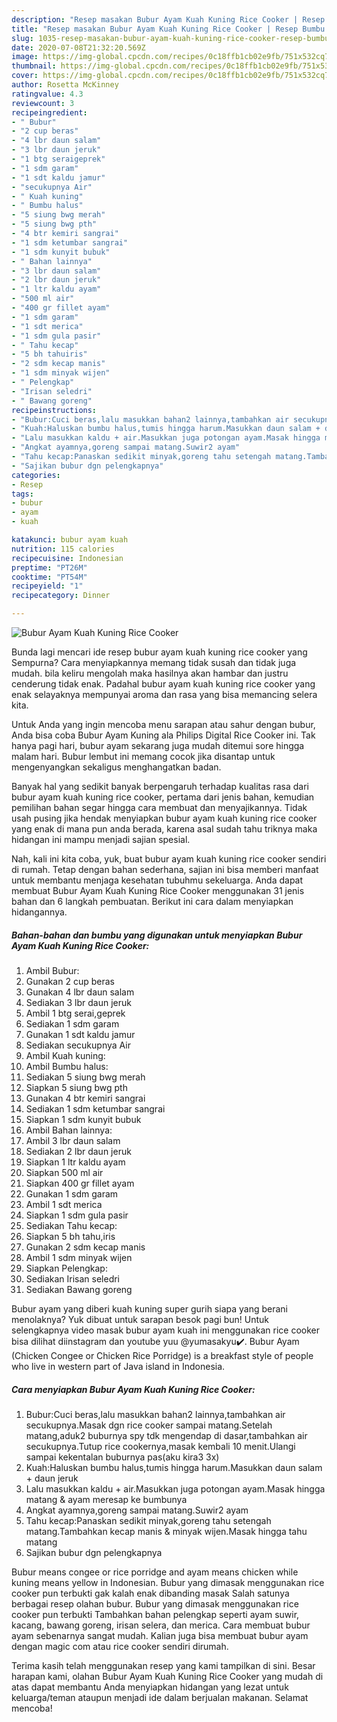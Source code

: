 ```yaml
---
description: "Resep masakan Bubur Ayam Kuah Kuning Rice Cooker | Resep Bumbu Bubur Ayam Kuah Kuning Rice Cooker Yang Paling Enak"
title: "Resep masakan Bubur Ayam Kuah Kuning Rice Cooker | Resep Bumbu Bubur Ayam Kuah Kuning Rice Cooker Yang Paling Enak"
slug: 1035-resep-masakan-bubur-ayam-kuah-kuning-rice-cooker-resep-bumbu-bubur-ayam-kuah-kuning-rice-cooker-yang-paling-enak
date: 2020-07-08T21:32:20.569Z
image: https://img-global.cpcdn.com/recipes/0c18ffb1cb02e9fb/751x532cq70/bubur-ayam-kuah-kuning-rice-cooker-foto-resep-utama.jpg
thumbnail: https://img-global.cpcdn.com/recipes/0c18ffb1cb02e9fb/751x532cq70/bubur-ayam-kuah-kuning-rice-cooker-foto-resep-utama.jpg
cover: https://img-global.cpcdn.com/recipes/0c18ffb1cb02e9fb/751x532cq70/bubur-ayam-kuah-kuning-rice-cooker-foto-resep-utama.jpg
author: Rosetta McKinney
ratingvalue: 4.3
reviewcount: 3
recipeingredient:
- " Bubur"
- "2 cup beras"
- "4 lbr daun salam"
- "3 lbr daun jeruk"
- "1 btg seraigeprek"
- "1 sdm garam"
- "1 sdt kaldu jamur"
- "secukupnya Air"
- " Kuah kuning"
- " Bumbu halus"
- "5 siung bwg merah"
- "5 siung bwg pth"
- "4 btr kemiri sangrai"
- "1 sdm ketumbar sangrai"
- "1 sdm kunyit bubuk"
- " Bahan lainnya"
- "3 lbr daun salam"
- "2 lbr daun jeruk"
- "1 ltr kaldu ayam"
- "500 ml air"
- "400 gr fillet ayam"
- "1 sdm garam"
- "1 sdt merica"
- "1 sdm gula pasir"
- " Tahu kecap"
- "5 bh tahuiris"
- "2 sdm kecap manis"
- "1 sdm minyak wijen"
- " Pelengkap"
- "Irisan seledri"
- " Bawang goreng"
recipeinstructions:
- "Bubur:Cuci beras,lalu masukkan bahan2 lainnya,tambahkan air secukupnya.Masak dgn rice cooker sampai matang.Setelah matang,aduk2 buburnya spy tdk mengendap di dasar,tambahkan air secukupnya.Tutup rice cookernya,masak kembali 10 menit.Ulangi sampai kekentalan buburnya pas(aku kira3 3x)"
- "Kuah:Haluskan bumbu halus,tumis hingga harum.Masukkan daun salam + daun jeruk"
- "Lalu masukkan kaldu + air.Masukkan juga potongan ayam.Masak hingga matang &amp; ayam meresap ke bumbunya"
- "Angkat ayamnya,goreng sampai matang.Suwir2 ayam"
- "Tahu kecap:Panaskan sedikit minyak,goreng tahu setengah matang.Tambahkan kecap manis &amp; minyak wijen.Masak hingga tahu matang"
- "Sajikan bubur dgn pelengkapnya"
categories:
- Resep
tags:
- bubur
- ayam
- kuah

katakunci: bubur ayam kuah 
nutrition: 115 calories
recipecuisine: Indonesian
preptime: "PT26M"
cooktime: "PT54M"
recipeyield: "1"
recipecategory: Dinner

---
```



![Bubur Ayam Kuah Kuning Rice Cooker](https://img-global.cpcdn.com/recipes/0c18ffb1cb02e9fb/751x532cq70/bubur-ayam-kuah-kuning-rice-cooker-foto-resep-utama.jpg)

Bunda lagi mencari ide resep bubur ayam kuah kuning rice cooker yang Sempurna? Cara menyiapkannya memang tidak susah dan tidak juga mudah. bila keliru mengolah maka hasilnya akan hambar dan justru cenderung tidak enak. Padahal bubur ayam kuah kuning rice cooker yang enak selayaknya mempunyai aroma dan rasa yang bisa memancing selera kita.

Untuk Anda yang ingin mencoba menu sarapan atau sahur dengan bubur, Anda bisa coba Bubur Ayam Kuning ala Philips Digital Rice Cooker ini. Tak hanya pagi hari, bubur ayam sekarang juga mudah ditemui sore hingga malam hari. Bubur lembut ini memang cocok jika disantap untuk mengenyangkan sekaligus menghangatkan badan.

Banyak hal yang sedikit banyak berpengaruh terhadap kualitas rasa dari bubur ayam kuah kuning rice cooker, pertama dari jenis bahan, kemudian pemilihan bahan segar hingga cara membuat dan menyajikannya. Tidak usah pusing jika hendak menyiapkan bubur ayam kuah kuning rice cooker yang enak di mana pun anda berada, karena asal sudah tahu triknya maka hidangan ini mampu menjadi sajian spesial.


Nah, kali ini kita coba, yuk, buat bubur ayam kuah kuning rice cooker sendiri di rumah. Tetap dengan bahan sederhana, sajian ini bisa memberi manfaat untuk membantu menjaga kesehatan tubuhmu sekeluarga. Anda dapat membuat Bubur Ayam Kuah Kuning Rice Cooker menggunakan 31 jenis bahan dan 6 langkah pembuatan. Berikut ini cara dalam menyiapkan hidangannya.

<!--inarticleads1-->

##### Bahan-bahan dan bumbu yang digunakan untuk menyiapkan Bubur Ayam Kuah Kuning Rice Cooker:

1. Ambil  Bubur:
1. Gunakan 2 cup beras
1. Gunakan 4 lbr daun salam
1. Sediakan 3 lbr daun jeruk
1. Ambil 1 btg serai,geprek
1. Sediakan 1 sdm garam
1. Gunakan 1 sdt kaldu jamur
1. Sediakan secukupnya Air
1. Ambil  Kuah kuning:
1. Ambil  Bumbu halus:
1. Sediakan 5 siung bwg merah
1. Siapkan 5 siung bwg pth
1. Gunakan 4 btr kemiri sangrai
1. Sediakan 1 sdm ketumbar sangrai
1. Siapkan 1 sdm kunyit bubuk
1. Ambil  Bahan lainnya:
1. Ambil 3 lbr daun salam
1. Sediakan 2 lbr daun jeruk
1. Siapkan 1 ltr kaldu ayam
1. Siapkan 500 ml air
1. Siapkan 400 gr fillet ayam
1. Gunakan 1 sdm garam
1. Ambil 1 sdt merica
1. Siapkan 1 sdm gula pasir
1. Sediakan  Tahu kecap:
1. Siapkan 5 bh tahu,iris
1. Gunakan 2 sdm kecap manis
1. Ambil 1 sdm minyak wijen
1. Siapkan  Pelengkap:
1. Sediakan Irisan seledri
1. Sediakan  Bawang goreng


Bubur ayam yang diberi kuah kuning super gurih siapa yang berani menolaknya? Yuk dibuat untuk sarapan besok pagi bun! Untuk selengkapnya video masak bubur ayam kuah ini menggunakan rice cooker bisa dilihat diinstagram dan youtube yuu @yumasakyu✔️. Bubur Ayam (Chicken Congee or Chicken Rice Porridge) is a breakfast style of people who live in western part of Java island in Indonesia. 

<!--inarticleads2-->

##### Cara menyiapkan Bubur Ayam Kuah Kuning Rice Cooker:

1. Bubur:Cuci beras,lalu masukkan bahan2 lainnya,tambahkan air secukupnya.Masak dgn rice cooker sampai matang.Setelah matang,aduk2 buburnya spy tdk mengendap di dasar,tambahkan air secukupnya.Tutup rice cookernya,masak kembali 10 menit.Ulangi sampai kekentalan buburnya pas(aku kira3 3x)
1. Kuah:Haluskan bumbu halus,tumis hingga harum.Masukkan daun salam + daun jeruk
1. Lalu masukkan kaldu + air.Masukkan juga potongan ayam.Masak hingga matang &amp; ayam meresap ke bumbunya
1. Angkat ayamnya,goreng sampai matang.Suwir2 ayam
1. Tahu kecap:Panaskan sedikit minyak,goreng tahu setengah matang.Tambahkan kecap manis &amp; minyak wijen.Masak hingga tahu matang
1. Sajikan bubur dgn pelengkapnya


Bubur means congee or rice porridge and ayam means chicken while kuning means yellow in Indonesian. Bubur yang dimasak menggunakan rice cooker pun terbukti gak kalah enak dibanding masak Salah satunya berbagai resep olahan bubur. Bubur yang dimasak menggunakan rice cooker pun terbukti Tambahkan bahan pelengkap seperti ayam suwir, kacang, bawang goreng, irisan selera, dan merica. Cara membuat bubur ayam sebenarnya sangat mudah. Kalian juga bisa membuat bubur ayam dengan magic com atau rice cooker sendiri dirumah. 

Terima kasih telah menggunakan resep yang kami tampilkan di sini. Besar harapan kami, olahan Bubur Ayam Kuah Kuning Rice Cooker yang mudah di atas dapat membantu Anda menyiapkan hidangan yang lezat untuk keluarga/teman ataupun menjadi ide dalam berjualan makanan. Selamat mencoba!

